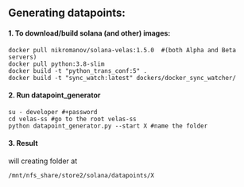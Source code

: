 ## Generating datapoints:

#### 1. To download/build solana (and other) images:  

    docker pull nikromanov/solana-velas:1.5.0  #(both Alpha and Beta servers)
    docker pull python:3.8-slim
    docker build -t "python_trans_conf:5" .
    docker build -t "sync_watch:latest" dockers/docker_sync_watcher/

#### 2. Run datapoint_generator

    su - developer #+password
    cd velas-ss #go to the root velas-ss
    python datapoint_generator.py --start X #name the folder 

#### 3. Result

will creating folder at

    /mnt/nfs_share/store2/solana/datapoints/X
